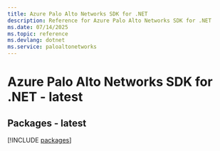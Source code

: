 ```yaml
---
title: Azure Palo Alto Networks SDK for .NET
description: Reference for Azure Palo Alto Networks SDK for .NET
ms.date: 07/14/2025
ms.topic: reference
ms.devlang: dotnet
ms.service: paloaltonetworks
---
```

# Azure Palo Alto Networks SDK for .NET - latest
## Packages - latest
[!INCLUDE [packages](palo-alto-networks-index.md)]